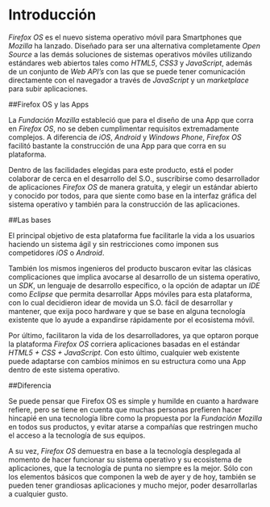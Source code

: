 Introducción
========

*Firefox OS* es el nuevo sistema operativo móvil para Smartphones que *Mozilla* ha lanzado. Diseñado para ser una alternativa completamente *Open Source* a las demás soluciones de sistemas operativos móviles utilizando estándares web abiertos tales como *HTML5*, *CSS3* y *JavaScript*, además de un conjunto de *Web API’s* con las que se puede tener comunicación directamente con el navegador a través de *JavaScript* y un *marketplace* para subir aplicaciones.

##Firefox OS y las Apps

La *Fundación Mozilla* estableció que para el diseño de una App que corra en *Firefox OS*, no se deben cumplimentar requisitos extremadamente complejos. A diferencia de *iOS*, *Android* y *Windows Phone*, *Firefox OS* facilitó bastante la construcción de una App para que corra en su plataforma.

Dentro de las facilidades elegidas para este producto, está el poder colaborar de cerca en el desarrollo del S.O., suscribirse como desarrollador de aplicaciones *Firefox OS* de manera gratuita, y elegir un estándar abierto y conocido por todos, para que siente como base en la interfaz gráfica del sistema operativo y también para la construcción de las aplicaciones.

##Las bases

El principal objetivo de esta plataforma fue facilitarle la vida a los usuarios haciendo un sistema ágil y sin restricciones como imponen sus competidores *iOS* o *Android*.

También los mismos ingenieros del producto buscaron evitar las clásicas complicaciones que implica avocarse al desarrollo de un sistema operativo, un *SDK*, un lenguaje de desarrollo específico, o la opción de adaptar un *IDE* como *Eclipse* que permita desarrollar Apps móviles para esta plataforma, con lo cual decidieron idear de movida un S.O. fácil de desarrollar y mantener, que exija poco hardware y que se base en alguna tecnología existente que lo ayude a expandirse rápidamente por el ecosistema móvil.

Por último, facilitaron la vida de los desarrolladores, ya que optaron porque la plataforma *Firefox OS* corriera aplicaciones basadas en el estándar *HTML5 + CSS + JavaScript*. Con esto último, cualquier web existente puede adaptarse con cambios mínimos en su estructura como una App dentro de este sistema operativo.

##Diferencia

Se puede pensar que Firefox OS es simple y humilde en cuanto a hardware refiere, pero se tiene en cuenta que muchas personas prefieren hacer hincapié en una tecnología libre como la propuesta por la *Fundación Mozilla* en todos sus productos, y evitar atarse a compañías que restringen mucho el acceso a la tecnología de sus equipos.

A su vez, *Firefox OS* demuestra en base a la tecnología desplegada al momento de hacer funcionar su sistema operativo y su ecosistema de aplicaciones, que la tecnología de punta no siempre es la mejor. Sólo con los elementos básicos que componen la web de ayer y de hoy, también se pueden tener grandiosas aplicaciones y mucho mejor, poder desarrollarlas a cualquier gusto.
